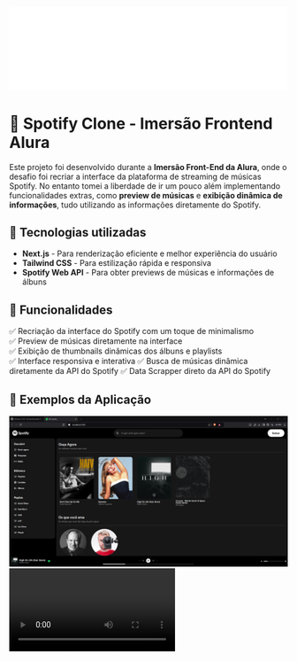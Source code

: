 <img src="./public/logo-spotify.png" alt="exemplo imagem">

# 🎵 Spotify Clone - Imersão Frontend Alura

Este projeto foi desenvolvido durante a **Imersão Front-End da Alura**, onde o desafio foi recriar a interface da plataforma de streaming de músicas Spotify. No entanto tomei a liberdade de ir um pouco além implementando funcionalidades extras, como **preview de músicas** e **exibição dinâmica de informações**, tudo utilizando as informações diretamente do Spotify.

## 🚀 Tecnologias utilizadas

- **Next.js** - Para renderização eficiente e melhor experiência do usuário  
- **Tailwind CSS** - Para estilização rápida e responsiva  
- **Spotify Web API** - Para obter previews de músicas e informações de álbuns 

## 🎨 Funcionalidades

✅ Recriação da interface do Spotify com um toque de minimalismo  
✅ Preview de músicas diretamente na interface  
✅ Exibição de thumbnails dinâmicas dos álbuns e playlists  
✅ Interface responsiva e interativa
✅ Busca de músicas dinâmica diretamente da API do Spotify
✅ Data Scrapper direto da API do Spotify

## 📸 Exemplos da Aplicação
<img src='./public/Exemple1.0.0.png'/>
<video src='./public/Exemple1.1.0.mp4'/>

## 📦 Como rodar o projeto localmente

1. Clone este repositório:  
   ```sh
   git clone https://github.com/EaCamih/Spotify-Desafio.git
   ```
2. Acesse a pasta do projeto:  
   ```sh
   cd Spotify-Desafio
   ```
3. Instale as dependências:  
   ```sh
   npm install
   ```
   ou
   ```sh
   yarn install
   ```
4. Coloque as credenciais de API:  
   ```json
   SPOTIFY_CLIENT_ID: "CLIENT ID",
   SPOTIFY_CLIENT_SECRET: "CLIENT SECRET"
   ```
5. Inicie o servidor de desenvolvimento:  
   ```sh
   npm run dev
   ```
   ou
   ```sh
   yarn dev
   ```
6. Acesse `http://localhost:3000` no navegador

## 🛠 Melhorias Futuras

🔹 Novas telas com novas informações acessíveis pela barra de navegação

## 📜 Licença

Este projeto está sob a licença MIT. Sinta-se à vontade para contribuir!

---
Desenvolvido pela [Camilla Viana](https://github.com/EaCamih) 💜
